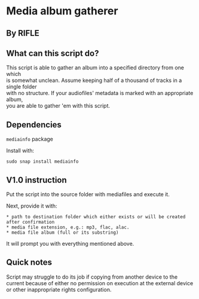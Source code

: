Media album gatherer
==========================
By RIFLE
--------------------------

What can this script do?
----------------

This script is able to gather an album into a specified directory from one which <br />
is somewhat unclean. Assume keeping half of a thousand of tracks in a single folder <br />
with no structure. If your audiofiles' metadata is marked with an appropriate album, <br />
you are able to gather 'em with this script. <br />


Dependencies
----------------

`mediainfo` package

Install with:

    sudo snap install mediainfo


V1.0 instruction
----------------

Put the script into the source folder with mediafiles and execute it.

Next, provide it with:<br />
    
    * path to destination folder which either exists or will be created after confirmation
    * media file extension, e.g.: mp3, flac, alac.
    * media file album (full or its substring)

It will prompt you with everything mentioned above.


Quick notes
---------------

Script may struggle to do its job if copying from another device to the current because of
either no permission on execution at the external device or other inappropriate rights configuration.
